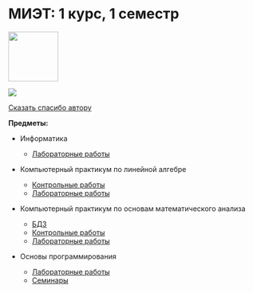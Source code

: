 # МИЭТ: 1 курс, 1 семестр 

<img src="https://i.imgur.com/aD353uq.png" width="100">

![](https://view-counter.tobyhagan.com/?user={0SouthBoss0}/{MIET-kurs1-sem1})

[Сказать спасибо автору](https://www.donationalerts.com/r/0southboss0)

**Предметы:** 

* Информатика
  * [Лабораторные работы](https://github.com/0SouthBoss0/MIET-kurs1-sem1/tree/main/inf)
 
* Компьютерный практикум по линейной алгебре
  * [Контрольные работы](https://github.com/0SouthBoss0/MIET-kurs1-sem1/tree/main/kp_linal/kr)
  * [Лабораторные работы](https://github.com/0SouthBoss0/MIET-kurs1-sem1/tree/main/kp_linal/labs)

* Компьютерный практикум по основам математического анализа
  * [БДЗ](https://github.com/0SouthBoss0/MIET-kurs1-sem1/tree/main/kp_matan/bdz)
  * [Контрольные работы](https://github.com/0SouthBoss0/MIET-kurs1-sem1/tree/main/kp_matan/kr)
  * [Лабораторные работы](https://github.com/0SouthBoss0/MIET-kurs1-sem1/tree/main/kp_matan/labs)

* Основы программирования
  * [Лабораторные работы](https://github.com/0SouthBoss0/MIET-kurs1-sem1/tree/main/op/labs)
  * [Семинары](https://github.com/0SouthBoss0/MIET-kurs1-sem1/tree/main/op/seminars)
